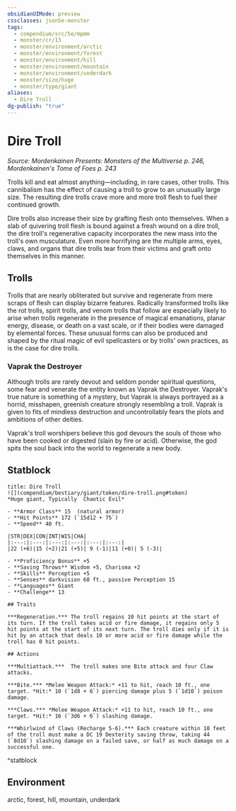 ```yaml
---
obsidianUIMode: preview
cssclasses: json5e-monster
tags:
  - compendium/src/5e/mpmm
  - monster/cr/13
  - monster/environment/arctic
  - monster/environment/forest
  - monster/environment/hill
  - monster/environment/mountain
  - monster/environment/underdark
  - monster/size/huge
  - monster/type/giant
aliases:
  - Dire Troll
dg-publish: "true"
---
```

# Dire Troll
*Source: Mordenkainen Presents: Monsters of the Multiverse p. 246, Mordenkainen's Tome of Foes p. 243*  

Trolls kill and eat almost anything—including, in rare cases, other trolls. This cannibalism has the effect of causing a troll to grow to an unusually large size. The resulting dire trolls crave more and more troll flesh to fuel their continued growth.

Dire trolls also increase their size by grafting flesh onto themselves. When a slab of quivering troll flesh is bound against a fresh wound on a dire troll, the dire troll's regenerative capacity incorporates the new mass into the troll's own musculature. Even more horrifying are the multiple arms, eyes, claws, and organs that dire trolls tear from their victims and graft onto themselves in this manner.

## Trolls

Trolls that are nearly obliterated but survive and regenerate from mere scraps of flesh can display bizarre features. Radically transformed trolls like the rot trolls, spirit trolls, and venom trolls that follow are especially likely to arise when trolls regenerate in the presence of magical emanations, planar energy, disease, or death on a vast scale, or if their bodies were damaged by elemental forces. These unusual forms can also be produced and shaped by the ritual magic of evil spellcasters or by trolls' own practices, as is the case for dire trolls.

### Vaprak the Destroyer

Although trolls are rarely devout and seldom ponder spiritual questions, some fear and venerate the entity known as Vaprak the Destroyer. Vaprak's true nature is something of a mystery, but Vaprak is always portrayed as a horrid, misshapen, greenish creature strongly resembling a troll. Vaprak is given to fits of mindless destruction and uncontrollably fears the plots and ambitions of other deities.

Vaprak's troll worshipers believe this god devours the souls of those who have been cooked or digested (slain by fire or acid). Otherwise, the god spits the soul back into the world to regenerate a new body.

## Statblock

```ad-statblock
title: Dire Troll
![](compendium/bestiary/giant/token/dire-troll.png#token)
*Huge giant, Typically  Chaotic Evil*

- **Armor Class** 15  (natural armor)
- **Hit Points** 172 (`15d12 + 75`)
- **Speed** 40 ft.

|STR|DEX|CON|INT|WIS|CHA|
|:---:|:---:|:---:|:---:|:---:|:---:|
|22 (+6)|15 (+2)|21 (+5)| 9 (-1)|11 (+0)| 5 (-3)|

- **Proficiency Bonus** +5
- **Saving Throws** Wisdom +5, Charisma +2
- **Skills** Perception +5
- **Senses** darkvision 60 ft., passive Perception 15
- **Languages** Giant
- **Challenge** 13

## Traits

***Regeneration.*** The troll regains 10 hit points at the start of its turn. If the troll takes acid or fire damage, it regains only 5 hit points at the start of its next turn. The troll dies only if it is hit by an attack that deals 10 or more acid or fire damage while the troll has 0 hit points.

## Actions

***Multiattack.***  The troll makes one Bite attack and four Claw attacks.

***Bite.*** *Melee Weapon Attack:* +11 to hit, reach 10 ft., one target. *Hit:* 10 (`1d8 + 6`) piercing damage plus 5 (`1d10`) poison damage.

***Claws.*** *Melee Weapon Attack:* +11 to hit, reach 10 ft., one target. *Hit:* 16 (`3d6 + 6`) slashing damage.

***Whirlwind of Claws (Recharge 5-6).*** Each creature within 10 feet of the troll must make a DC 19 Dexterity saving throw, taking 44 (`8d10`) slashing damage on a failed save, or half as much damage on a successful one.
```
^statblock

## Environment

arctic, forest, hill, mountain, underdark